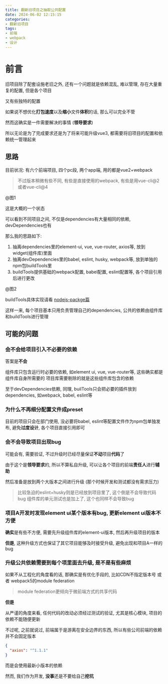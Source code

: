 ```yaml
---
title: 翻新旧项目之抽取公共配置
date: 2024-06-02 12:15:15
categories:
- 翻新旧项目
tags:
- 前端
- webpack
- 设计
---
```


# 前言

旧项目除了配套设施老旧之外, 还有一个问题就是依赖混乱, 难以管理, 存在大量重复的配置, 但是各个项目

又有些独特的配置

如果说不想优化**打包速度**以及**缩小**文件**体积**的话, 那么可以完全不管

然而这确实是一件需要解决的事情 (**领导要求**)

所以无论是为了完成要求还是为了将来可能升级vue3, 都需要将旧项目的配置和依赖统一管理起来

## 思路

目前状况: 有六个前端项目, 四个pc段, 两个app端, 用的都是vue2+webpack

> 不过版本稍微有些不同, 有些是直接使用的webpack, 有些是用vue-cli@2或者vue-cli@4

 @图1

这是大概的一个状态

可以看到不同项目之间, 不仅是dependencies有大量相同的依赖, devDependencies也有

那么我的思路如下:

1. 抽离dependencies里的element-ui, vue, vue-router, axios等, 放到widget(组件库)里面
2. 抽离devDependencies里的babel, eslint, husky, webpack等, 放到单独的npm包buildTools里
3. buildTools提供基础的webpack配置, babel配置, eslint配置等, 各个项目引用后进行更改

@图2

buildTools具体实现请看 [nodejs-packge篇](/2024/05/19/nodejs-package)

这样一来, 每个项目基本只用负责管理自己的dependencies, 公共的依赖由组件库和buildTools进行管理

## 可能的问题

### 会不会给项目引入不必要的依赖

答案是**不会**

组件库只包含运行时必要的依赖, 如element ui, vue, vue-router等, 这些确实都是组件库自身所需要的
项目库需要剔除的就是这些组件库包含的依赖

至于devDependencies依赖, 同理, builTools只会把必要的插件放到dependencies, 如webpack, babel, eslint等

### 为什么不再细分配置文件成preset

目前的项目只会在部门使用, 没必要将babel, eslint等配置文件作为npm包单独发布, 避免**过度设计**, 各个项目直接引用即可

### 会不会导致项目出现bug

可能会有, 需要验证, 不过升级时已经尽量保证**不动**项目**代码**了

由于这个是**领导要求**的, 所以不算私自升级, 可以让各个项目的前端**责任人**进行**辅助**

然后准备是放到两个大版本之间进行升级 (那个时候开发和测试都没有需求压力)

> 比较急迫的eslint+husky则是已经放到项目里了, 这个倒是不会导致代码bug
> 组件库的单元测试也是加上了, 这个也同样不会导致bug

### 项目A开发时发现element ui某个版本有bug, 更新element ui版本不方便

**确实**是有些不方便, 需要先升级组件库的element-ui版本, 然后再升级项目的版本

**但是**, 这种升级方式也保证了其它项目能够及时接受升级, 避免出现和项目A一样的bug

### 升级公共依赖需要到每个项里面去升级, 是不是有些麻烦

如果不从工程化的角度看的话, 那确实是有优化手段的, 比如CDN不指定版本号 或者 webpack5的module federation

> module federation更倾向于微前端方式的共享代码

**但是**

从严谨的角度来看, 任何代码的改动必须经过测试的验证, 尤其是核心模块, 项目的依赖不能随便更新

不过呢, 之前就说过, 前端属于是游离在安全边界的东西, 所以有些公司前端的依赖并不会固定版本

```json
{
  "axios": "^1.1.1"
}
```

而是会使用最新小版本的依赖

然而, 我们作为开发, **没事**还是不要给自己**挖坑**
